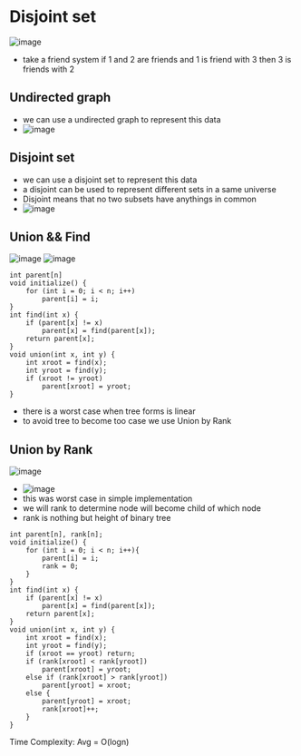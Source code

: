 # Disjoint set

![image](https://i.ibb.co/9w4qhJ8/image-2022-05-29-112814259.png)

- take a friend system if 1 and 2 are friends and 1 is friend with 3 then 3 is friends with 2

## Undirected graph

- we can use a undirected graph to represent this data
- ![image](https://i.ibb.co/3sQV5G3/image-2022-05-29-113424134.png)

## Disjoint set

- we can use a disjoint set to represent this data
- a disjoint can be used to represent different sets in a same universe
- Disjoint means that no two subsets have anythings in common
- ![image](https://i.ibb.co/4jHcsH2/image-2022-05-29-114132897.png)

## Union && Find
![image](https://i.ibb.co/WNXQBTx/image-2022-05-29-114726562.png)
![image](https://i.ibb.co/QCGxMks/image-2022-05-29-124402547.png)
```
int parent[n]
void initialize() {
    for (int i = 0; i < n; i++)
        parent[i] = i;
}
int find(int x) {
    if (parent[x] != x)
        parent[x] = find(parent[x]);
    return parent[x];
}
void union(int x, int y) {
    int xroot = find(x);
    int yroot = find(y);
    if (xroot != yroot)
        parent[xroot] = yroot;
}
```
- there is a worst case when tree forms is linear
- to avoid tree to become too case we use Union by Rank
## Union by Rank
![image](https://i.ibb.co/7n3qm5C/image-2022-05-30-162650718.png)
- ![image](https://i.ibb.co/sJ8qLHx/image-2022-05-30-163147605.png)
- this was worst case in simple implementation
- we will rank to determine node will become child of which node
- rank is nothing but height of binary tree
```
int parent[n], rank[n];
void initialize() {
    for (int i = 0; i < n; i++){
        parent[i] = i;
        rank = 0;
    }
}
int find(int x) {
    if (parent[x] != x)
        parent[x] = find(parent[x]);
    return parent[x];
}
void union(int x, int y) {
    int xroot = find(x);
    int yroot = find(y);
    if (xroot == yroot) return;
    if (rank[xroot] < rank[yroot])
        parent[xroot] = yroot;
    else if (rank[xroot] > rank[yroot])
        parent[yroot] = xroot;
    else {
        parent[yroot] = xroot;
        rank[xroot]++;
    }
}
```
Time Complexity: Avg = O(logn)